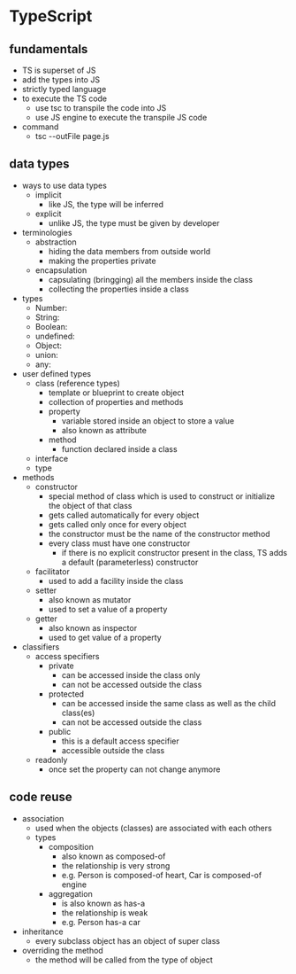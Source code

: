 # TypeScript

## fundamentals

- TS is superset of JS
- add the types into JS
- strictly typed language
- to execute the TS code
  - use tsc to transpile the code into JS
  - use JS engine to execute the transpile JS code
- command
  - tsc --outFile page.js <typescript page>

## data types

- ways to use data types
  - implicit
    - like JS, the type will be inferred
  - explicit
    - unlike JS, the type must be given by developer
- terminologies
  - abstraction
    - hiding the data members from outside world
    - making the properties private
  - encapsulation
    - capsulating (bringging) all the members inside the class
    - collecting the properties inside a class
- types
  - Number:
  - String:
  - Boolean:
  - undefined:
  - Object:
  - union:
  - any:
- user defined types
  - class (reference types)
    - template or blueprint to create object
    - collection of properties and methods
    - property
      - variable stored inside an object to store a value
      - also known as attribute
    - method
      - function declared inside a class
  - interface
  - type
- methods
  - constructor
    - special method of class which is used to construct or initialize the object of that class
    - gets called automatically for every object
    - gets called only once for every object
    - the constructor must be the name of the constructor method
    - every class must have one constructor
      - if there is no explicit constructor present in the class, TS adds a default (parameterless) constructor
  - facilitator
    - used to add a facility inside the class
  - setter
    - also known as mutator
    - used to set a value of a property
  - getter
    - also known as inspector
    - used to get value of a property
- classifiers
  - access specifiers
    - private
      - can be accessed inside the class only
      - can not be accessed outside the class
    - protected
      - can be accessed inside the same class as well as the child class(es)
      - can not be accessed outside the class
    - public
      - this is a default access specifier
      - accessible outside the class
  - readonly
    - once set the property can not change anymore

## code reuse

- association
  - used when the objects (classes) are associated with each others
  - types
    - composition
      - also known as composed-of
      - the relationship is very strong
      - e.g. Person is composed-of heart, Car is composed-of engine
    - aggregation
      - is also known as has-a
      - the relationship is weak
      - e.g. Person has-a car
- inheritance
  - every subclass object has an object of super class
- overriding the method
  - the method will be called from the type of object
